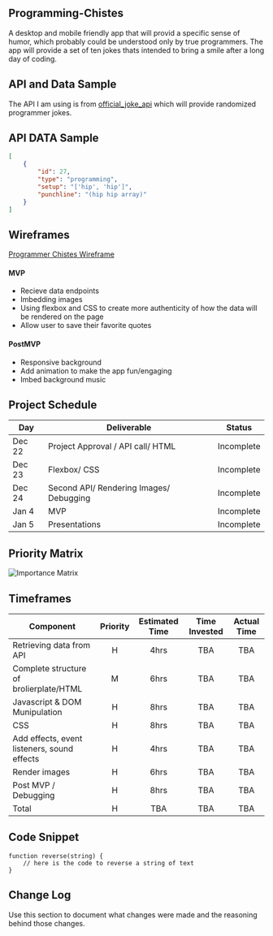 
## Programming-Chistes

A desktop and mobile friendly app that will provid a specific sense of humor, which probably could be understood only by true programmers. The app will provide a set of ten jokes thats intended to bring a smile after a long day of coding. 

## API and Data Sample

The API I am using is from [official_joke_api](https://github.com/15Dkatz/official_joke_api) which will provide randomized programmer jokes.

## API DATA Sample
```JSON
[
    {
        "id": 27,
        "type": "programming",
        "setup": "['hip', 'hip']",
        "punchline": "(hip hip array)"
    }
]
```

## Wireframes

[Programmer Chistes Wireframe](https://wireframe.cc/2GeUe4)

#### MVP 
- Recieve data endpoints
- Imbedding images 
- Using flexbox and CSS to create more authenticity of how the data will be rendered on the page
- Allow user to save their favorite quotes

#### PostMVP  
- Responsive background
- Add animation to make the app fun/engaging 
- Imbed background music
 
## Project Schedule

|  Day | Deliverable | Status
|---|---| ---|
|Dec 22| Project Approval / API call/ HTML| Incomplete
|Dec 23| Flexbox/ CSS | Incomplete
|Dec 24| Second API/ Rendering Images/ Debugging | Incomplete
|Jan 4| MVP | Incomplete
|Jan 5| Presentations | Incomplete

## Priority Matrix

![Importance Matrix](https://app.moqups.com/52gSDJn7jw/view/page/aa9df7b72?ui=0)

## Timeframes

| Component | Priority | Estimated Time | Time Invested | Actual Time |
| --- | :---: |  :---: | :---: | :---: |
| Retrieving data from API | H | 4hrs| TBA | TBA |
| Complete structure of brolierplate/HTML | M | 6hrs| TBA | TBA|
| Javascript & DOM Munipulation | H | 8hrs| TBA | TBA |
| CSS | H | 8hrs| TBA | TBA |
| Add effects, event listeners, sound effects| H | 4hrs| TBA | TBA |
| Render images| H | 6hrs| TBA | TBA |
| Post MVP / Debugging | H | 8hrs| TBA | TBA |
| Total | H |TBA| TBA| TBA |

## Code Snippet


```
function reverse(string) {
	// here is the code to reverse a string of text
}
```

## Change Log
 Use this section to document what changes were made and the reasoning behind those changes.

